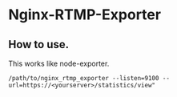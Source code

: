 # Nginx-RTMP-Exporter

## How to use.

This works like node-exporter.

```
/path/to/nginx_rtmp_exporter --listen=9100 --url=https://<yourserver>/statistics/view"
```
